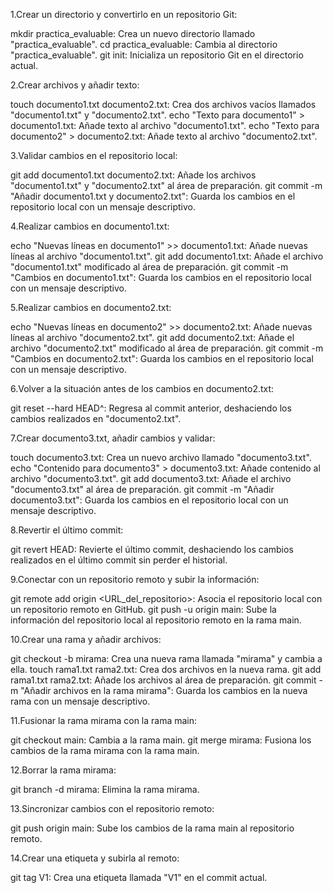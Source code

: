 1.Crear un directorio y convertirlo en un repositorio Git:

mkdir practica_evaluable: Crea un nuevo directorio llamado "practica_evaluable".
cd practica_evaluable: Cambia al directorio "practica_evaluable".
git init: Inicializa un repositorio Git en el directorio actual.


2.Crear archivos y añadir texto:

touch documento1.txt documento2.txt: Crea dos archivos vacíos llamados "documento1.txt" y "documento2.txt".
echo "Texto para documento1" > documento1.txt: Añade texto al archivo "documento1.txt".
echo "Texto para documento2" > documento2.txt: Añade texto al archivo "documento2.txt".


3.Validar cambios en el repositorio local:

git add documento1.txt documento2.txt: Añade los archivos "documento1.txt" y "documento2.txt" al área de preparación.
git commit -m "Añadir documento1.txt y documento2.txt": Guarda los cambios en el repositorio local con un mensaje descriptivo.


4.Realizar cambios en documento1.txt:

echo "Nuevas líneas en documento1" >> documento1.txt: Añade nuevas líneas al archivo "documento1.txt".
git add documento1.txt: Añade el archivo "documento1.txt" modificado al área de preparación.
git commit -m "Cambios en documento1.txt": Guarda los cambios en el repositorio local con un mensaje descriptivo.


5.Realizar cambios en documento2.txt:

echo "Nuevas líneas en documento2" >> documento2.txt: Añade nuevas líneas al archivo "documento2.txt".
git add documento2.txt: Añade el archivo "documento2.txt" modificado al área de preparación.
git commit -m "Cambios en documento2.txt": Guarda los cambios en el repositorio local con un mensaje descriptivo.


6.Volver a la situación antes de los cambios en documento2.txt:

git reset --hard HEAD^: Regresa al commit anterior, deshaciendo los cambios realizados en "documento2.txt".


7.Crear documento3.txt, añadir cambios y validar:

touch documento3.txt: Crea un nuevo archivo llamado "documento3.txt".
echo "Contenido para documento3" > documento3.txt: Añade contenido al archivo "documento3.txt".
git add documento3.txt: Añade el archivo "documento3.txt" al área de preparación.
git commit -m "Añadir documento3.txt": Guarda los cambios en el repositorio local con un mensaje descriptivo.


8.Revertir el último commit:

git revert HEAD: Revierte el último commit, deshaciendo los cambios realizados en el último commit sin perder el historial.


9.Conectar con un repositorio remoto y subir la información:

git remote add origin <URL_del_repositorio>: Asocia el repositorio local con un repositorio remoto en GitHub.
git push -u origin main: Sube la información del repositorio local al repositorio remoto en la rama main.


10.Crear una rama y añadir archivos:

git checkout -b mirama: Crea una nueva rama llamada "mirama" y cambia a ella.
touch rama1.txt rama2.txt: Crea dos archivos en la nueva rama.
git add rama1.txt rama2.txt: Añade los archivos al área de preparación.
git commit -m "Añadir archivos en la rama mirama": Guarda los cambios en la nueva rama con un mensaje descriptivo.


11.Fusionar la rama mirama con la rama main:

git checkout main: Cambia a la rama main.
git merge mirama: Fusiona los cambios de la rama mirama con la rama main.


12.Borrar la rama mirama:

git branch -d mirama: Elimina la rama mirama.


13.Sincronizar cambios con el repositorio remoto:

git push origin main: Sube los cambios de la rama main al repositorio remoto.


14.Crear una etiqueta y subirla al remoto:

git tag V1: Crea una etiqueta llamada "V1" en el commit actual.
